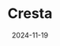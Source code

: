 ---  
layout: startup_page  
title: "Cresta"  
id: "cresta.com"  
permalink: "/crestacresta.com11192024/"  
website: "https://cresta.com/"  
funding_round: "Series D"  
funding_amount: "$125M"  
investors: "World Innovation Lab (WiL), QIA, Accenture, EnvisionX Capital, LG Technology Ventures, Qualcomm Ventures, Workday Ventures, Andreessen Horowitz, Greylock Partners, J.P. Morgan, Sequoia Capital, Tiger Global"  
about: "Cresta is an end-to-end generative AI platform for contact centers. It helps businesses improve customer loyalty, drive down costs, and boost revenue by unifying human and AI agents to transform customer conversations and workflows. The platform offers real-time insights, automates tasks, and scales winning behaviors across human agents."  
markets: "AI, Contact Centers, Machine Learning, Voice, Chat, Customer Experience, Digital Transformation, Real-time Coaching, Real-time Agent Assistance"  
hq: "Palo Alto, California, United States"  
founded_year: "2017"  
linkedin: "https://www.linkedin.com/company/cresta-inc/"  
twitter: "https://x.com/cresta?lang=en"  
instagram: ""  
facebook: "https://www.facebook.com/Cresta-Intelligence-2300489476879735/"  
crunchbase: "https://www.crunchbase.com/organization/cresta"  
pitchbook: ""  

date_display: "19-Nov-2024"  
date: "2024-11-19"

# SEO Optimization  
meta_title: "Cresta - Series D Funding ($125M)"  
meta_description: "Cresta, Cresta is an end-to-end generative AI platform for contact centers. It helps businesses improve customer loyalty, drive down costs, and boost revenue ..."  
meta_keywords: "Cresta, AI, Contact Centers, Machine Learning, Voice, Chat, Customer Experience, Digital Transformation, Real-time Coaching, Real-time Agent Assistance, Series D funding"  
canonical_url: "https://startup.projectstartups.com/crestacresta.com11192024/"  
---